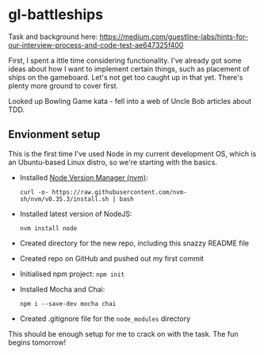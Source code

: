 # gl-battleships

Task and background here: https://medium.com/guestline-labs/hints-for-our-interview-process-and-code-test-ae647325f400

First, I spent a ittle time considering functionality. I've already got some ideas about how I want to implement certain things, such as placement of ships on the gameboard. Let's not get too caught up in that yet. There's plenty more ground to cover first. 

Looked up Bowling Game kata - fell into a web of Uncle Bob articles about TDD.

## Envionment setup

This is the first time I've used Node in my current development OS, which is an Ubuntu-based Linux distro, so we're starting with the basics.

- Installed [Node Version Manager (nvm)](https://github.com/nvm-sh/nvm): 
    ```
    curl -o- https://raw.githubusercontent.com/nvm-sh/nvm/v0.35.3/install.sh | bash
    ```

- Installed latest version of NodeJS:
    ```
    nvm install node
    ```

- Created directory for the new repo, including this snazzy README file

- Created repo on GitHub and pushed out my first commit

- Initialised npm project: `npm init`

- Installed Mocha and Chai:
    ```
    npm i --save-dev mocha chai
    ```

- Created .gitignore file for the `node_modules` directory

This should be enough setup for me to crack on with the task. The fun begins tomorrow!